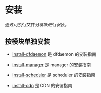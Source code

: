 # 安装

通过可执行文件分模块进行安装。

## 按模块单独安装

- [install-dfdaemon](dfdaemon.md) 是 dfdaemon 的安装指南

- [install-manager](manager.md) 是 manager 的安装指南

- [install-scheduler](scheduler.md) 是 scheduler 的安装指南

- [install-cdn](cdn.md) 是 CDN 的安装指南
